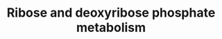 ---
annotations:
- id: PW:0000005
  parent: classic metabolic pathway
  type: Pathway Ontology
  value: carbohydrate metabolic pathway
authors:
- M.Braymer
- MaintBot
- Egonw
- Lindarieswijk
- Eweitz
description: ''
last-edited: 2021-05-20
organisms:
- Saccharomyces cerevisiae
redirect_from:
- /index.php/Pathway:WP220
- /instance/WP220
- /instance/WP220_rr117334
revision: r117334
schema-jsonld:
- '@context': https://schema.org/
  '@id': https://wikipathways.github.io/pathways/WP220.html
  '@type': Dataset
  creator:
    '@type': Organization
    name: WikiPathways
  description: ''
  keywords:
  - ADP
  - ATP
  - CDD1
  - Deoxyuridine
  - RBK1
  - RKI1
  - TKL1
  - TKL2
  - acetaldehyde
  - cytidine
  - deoxyribose-5-phosphate
  - glyceraldehyde-3-phosphate
  - phosphate
  - ribose
  - ribose-1-phosphate
  - ribose-5-phosphate
  - ribulose-5-phosphate
  - sedoheptulose-7-phosphate
  - thymidine
  - thymine
  - uracil
  - uridine
  - xylulose-5-phosphate
  license: CC0
  name: Ribose and deoxyribose phosphate metabolism
seo: CreativeWork
title: Ribose and deoxyribose phosphate metabolism
wpid: WP220
---